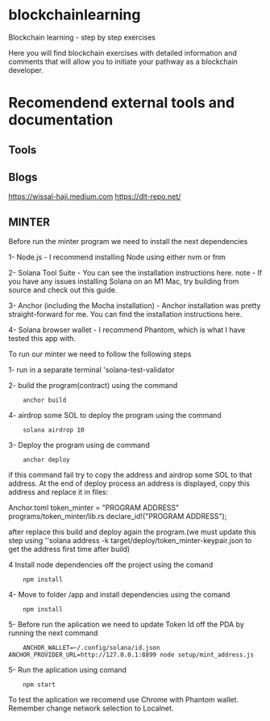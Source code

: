 # blockchainlearning
Blockchain learning - step by step exercises 

Here you will find blockchain exercises with detailed information and comments that will allow you to initiate your pathway as a blockchain developer.

# Recomendend external tools and documentation


## Tools


## Blogs

https://wissal-haji.medium.com
https://dlt-repo.net/

## MINTER

Before run the minter program we need to install the next dependencies

1- Node.js - I recommend installing Node using either nvm or fnm

2- Solana Tool Suite - You can see the installation instructions here. note - If you have any issues installing Solana on an M1 Mac, try building from source and check out this guide.

3- Anchor (including the Mocha installation) - Anchor installation was pretty straight-forward for me. You can find the installation instructions here.

4- Solana browser wallet - I recommend Phantom, which is what I have tested this app with.

To run our minter we need to follow the following steps

1- run in a separate terminal 'solana-test-validator

2- build the program(contract) using the command

        anchor build

4- airdrop some SOL to deploy the program using the command

        solana airdrop 10 

3- Deploy the program using de command

        anchor deploy


if this command fail try to copy the address and airdrop some SOL to that address.
At the end of deploy process an address is displayed, copy this address and replace it in 
files:

Anchor.toml
        token_minter = "PROGRAM ADDRESS"
programs/token_minter/lib.rs
        declare_id!("PROGRAM ADDRESS");

after replace this build and deploy again the program.(we must update this step using ''solana address -k target/deploy/token_minter-keypair.json to get the address first time after build)

4 Install node dependencies off the project using the comand 

        npm install

4- Move to folder /app and install dependencies using the comand 

        npm install
5- Before run the aplication we need to update Token Id off the PDA by running the next command

        ANCHOR_WALLET=~/.config/solana/id.json ANCHOR_PROVIDER_URL=http://127.0.0.1:8899 node setup/mint_address.js

5- Run the aplication using comand

        npm start

To test the aplication we recomend use Chrome with Phantom wallet.
Remember change network selection to Localnet.








